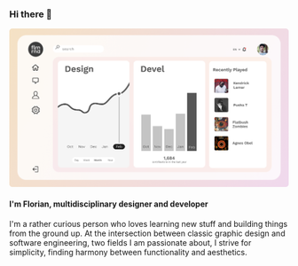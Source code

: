 ### Hi there 👋

![Dashboard design mock simulating a real app UI with Florian profile](https://raw.githubusercontent.com/flrnd/flrnd/master/flrnd_dashboard_profile.png)

#### I'm Florian, multidisciplinary designer and developer

I'm a rather curious person who loves learning new stuff and building things from the ground up. At the intersection between classic graphic design and software engineering, two fields I am passionate about, I strive for simplicity, finding harmony between functionality and aesthetics.






